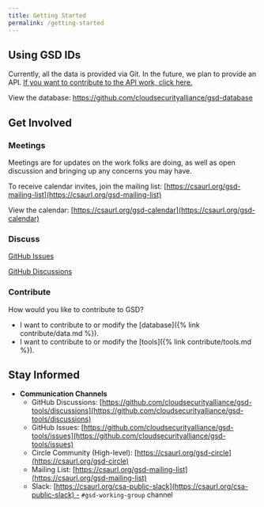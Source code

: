 ```yaml
---
title: Getting Started
permalink: /getting-started
---
```


## Using GSD IDs

Currently, all the data is provided via Git. In the future, we plan to provide an API. [If you want to contribute to the API work, click here.](https://github.com/cloudsecurityalliance/gsd-tools/labels/api)

View the database: <a href="https://github.com/cloudsecurityalliance/gsd-database" target="_blank">https://github.com/cloudsecurityalliance/gsd-database</a>

## Get Involved

### Meetings

Meetings are for updates on the work folks are doing, as well as open discussion and bringing up any concerns you may have.

To receive calendar invites, join the mailing list: [https://csaurl.org/gsd-mailing-list](https://csaurl.org/gsd-mailing-list)

View the calendar: [https://csaurl.org/gsd-calendar](https://csaurl.org/gsd-calendar)

### Discuss

[GitHub Issues](https://github.com/cloudsecurityalliance/gsd-tools/issues)

[GitHub Discussions](https://github.com/cloudsecurityalliance/gsd-tools/discussions)

### Contribute

How would you like to contribute to GSD?
* I want to contribute to or modify the [database]({% link contribute/data.md %}).
* I want to contribute to or modify the [tools]({% link contribute/tools.md %}).

## Stay Informed

- **Communication Channels**
	- GitHub Discussions: [https://github.com/cloudsecurityalliance/gsd-tools/discussions](https://github.com/cloudsecurityalliance/gsd-tools/discussions)
	- GitHub Issues: [https://github.com/cloudsecurityalliance/gsd-tools/issues](https://github.com/cloudsecurityalliance/gsd-tools/issues)
	- Circle Community (High-level): [https://csaurl.org/gsd-circle](https://csaurl.org/gsd-circle)
	- Mailing List: [https://csaurl.org/gsd-mailing-list](https://csaurl.org/gsd-mailing-list)
	- Slack: [https://csaurl.org/csa-public-slack](https://csaurl.org/csa-public-slack) - `#gsd-working-group` channel